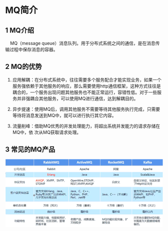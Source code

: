 # MQ简介

## 1 MQ介绍

    MQ（message queue）消息队列。用于分布式系统之间的通信，是在消息传输过程中保存消息的容器。

## 2 MQ的优势

1. 应用解耦：在分布式系统中，往往需要多个服务配合才能实现业务，如果一个服务强依赖于其他服务的响应，那么需要使用http通信框架，这种方式往往是耦合的，一个服务出现问题其他服务也不能正常运行，容错性低。对于一些服务并非强耦合其他服务，可以使用MQ进行通信，达到解耦目的。

2. 异步提速：使用MQ后，调用其他服务不需要等待其他服务执行完成，只需要等待将消息发送到MQ中，就可以进行执行其它内容。

3. 流量削峰：借助MQ优秀的并发处理能力，将超出系统并发能力的请求存储在MQ中，依 次从MQ获取请求处理。

## 3 常见的MQ产品

![常见的MQ产品](../picture/mq/常见的MQ产品.png)
